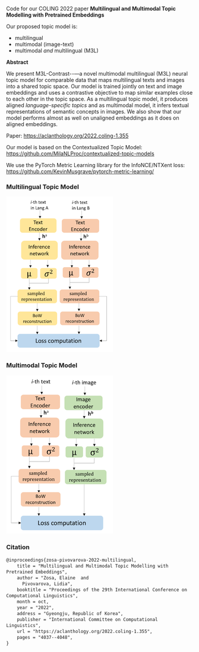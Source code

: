 Code for our COLING 2022 paper **Multilingual and Multimodal Topic Modelling with Pretrained Embeddings**

Our proposed topic model is:
- multilingual 
- multimodal (image-text) 
- multimodal *and* multilingual (M3L)

**Abstract**

We present M3L-Contrast--—a novel multimodal multilingual (M3L) neural topic model for comparable data that maps multilingual texts and images into a shared topic space. Our model is trained jointly on text and image embeddings and uses a contrastive objective to map similar examples close to each other in the topic space. As a multilingual topic model, it produces aligned *language-specific topics* and as multimodal model, it infers textual representations of semantic concepts in images. We also show that our model performs almost as well on unaligned embeddings as it does on aligned embeddings.

Paper: <https://aclanthology.org/2022.coling-1.355>

Our model is based on the Contextualized Topic Model: <https://github.com/MilaNLProc/contextualized-topic-models>

We use the PyTorch Metric Learning library for the InfoNCE/NTXent loss: <https://github.com/KevinMusgrave/pytorch-metric-learning/>

### Multilingual Topic Model

![Multilingual topic model architecture](https://github.com/ezosa/M3L-topic-model/blob/master/images/multilingual-only.png)


### Multimodal Topic Model

![Multimodal topic model architecture](https://github.com/ezosa/M3L-topic-model/blob/master/images/multimodal-only.png)


### Citation
```
@inproceedings{zosa-pivovarova-2022-multilingual,
    title = "Multilingual and Multimodal Topic Modelling with Pretrained Embeddings",
    author = "Zosa, Elaine  and
      Pivovarova, Lidia",
    booktitle = "Proceedings of the 29th International Conference on Computational Linguistics",
    month = oct,
    year = "2022",
    address = "Gyeongju, Republic of Korea",
    publisher = "International Committee on Computational Linguistics",
    url = "https://aclanthology.org/2022.coling-1.355",
    pages = "4037--4048",
}
```
